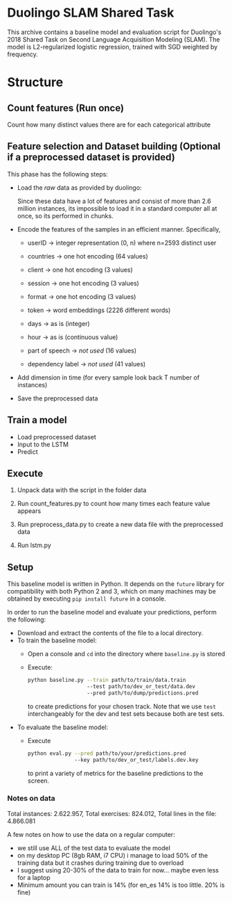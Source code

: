 # Duolingo SLAM Shared Task

This archive contains a baseline model and evaluation script for Duolingo's 2018 Shared Task on Second Language Acquisition Modeling (SLAM). 
The model is L2-regularized logistic regression, trained with SGD weighted by frequency.   

# Structure

## Count features (Run once)

Count how many distinct values there are for each categorical attribute

## Feature selection and Dataset building (Optional if a preprocessed dataset is provided)

This phase has the following steps:

- Load the *raw* data as provided by duolingo:

    Since these data have a lot of features and consist of more than 2.6 million instances, its impossible to load it in a standard computer all at once, so its performed in chunks.

- Encode the features of the samples in an efficient manner. Specifically,

    - userID    -> integer representation (0, n) where n=2593 distinct user  
    - countries -> one hot encoding  (64 values)
    - client    -> one hot encoding  (3 values)
    - session   -> one hot encoding  (3 values)
    - format    -> one hot encoding  (3 values)
    - token     -> word embeddings   (2226 different words) 

    - days      -> as is (integer)
    - hour      -> as is (continuous value)
    
    - part of speech -> *not used*   (16 values)
    - dependency label -> *not used* (41 values)

- Add dimension in time (for every sample look back T number of instances)

- Save the preprocessed data
 
## Train a model

- Load preprocessed dataset
- Input to the LSTM
- Predict 

## Execute

1. Unpack data with the script in the folder data

2. Run count_features.py to count how many times each feature value appears

3. Run preprocess_data.py to create a new data file with the preprocessed data

4. Run lstm.py

## Setup

This baseline model is written in Python. It depends on the `future` library for compatibility with both Python 2 and 3,
which on many machines may be obtained by executing `pip install future` in a console.

In order to run the baseline model and evaluate your predictions, perform the following:

* Download and extract the contents of the file to a local directory.
* To train the baseline model: 
  * Open a console and `cd` into the directory where `baseline.py` is stored
  * Execute: 
    
    ```bash
    python baseline.py --train path/to/train/data.train 
                       --test path/to/dev_or_test/data.dev
                       --pred path/to/dump/predictions.pred
    ``` 
    to create predictions for your chosen track. Note that we use `test` interchangeably for the dev and test sets because both are test sets.
* To evaluate the baseline model:
  * Execute     
  
    ```bash
    python eval.py --pred path/to/your/predictions.pred
                   --key path/to/dev_or_test/labels.dev.key
    ```
    to print a variety of metrics for the baseline predictions to the screen.


### Notes on data

Total instances: 2.622.957, Total exercises: 824.012, Total lines in the file: 4.866.081

A few notes on how to use the data on a regular computer:
  - we still use ALL of the test data to evaluate the model
  - on my desktop PC (8gb RAM, i7 CPU) i manage to load 50% of the training data but it crashes during training due to overload
  - I suggest using 20-30% of the data to train for now... maybe even less for a laptop
  - Minimum amount you can train is 14% (for en_es 14% is too little. 20% is fine)
